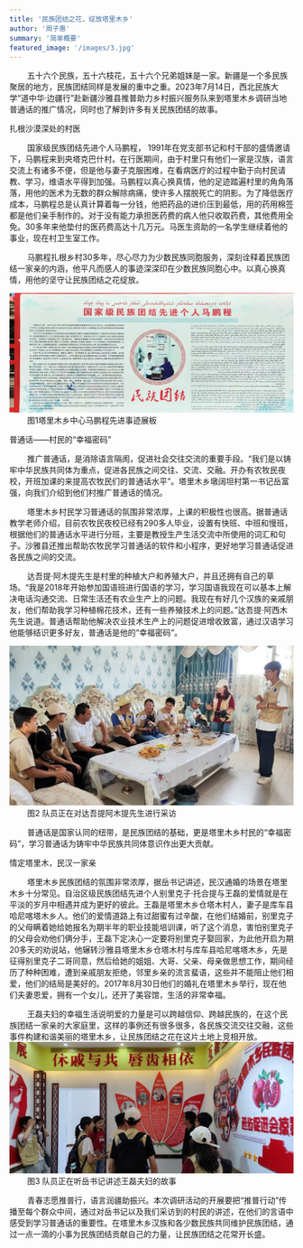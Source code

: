 ```yaml
---
title: '民族团结之花，绽放塔里木乡'
author: '周子惠'
summary: '简单概要'
featured_image: '/images/3.jpg'
---
```

  &nbsp;&nbsp;&nbsp;&nbsp;&nbsp;&nbsp;&nbsp;&nbsp;五十六个民族，五十六枝花，五十六个兄弟姐妹是一家。新疆是一个多民族聚居的地方，民族团结同样是发展的重中之重。2023年7月14日，西北民族大学“道中华·边疆行”赴新疆沙雅县推普助力乡村振兴服务队来到塔里木乡调研当地普通话的推广情况，同时也了解到许多有关民族团结的故事。

  扎根沙漠深处的村医

  &nbsp;&nbsp;&nbsp;&nbsp;&nbsp;&nbsp;&nbsp;&nbsp;国家级民族团结先进个人马鹏程， 1991年在党支部书记和村干部的盛情邀请下，马鹏程来到央塔克巴什村。在行医期间，由于村里只有他们一家是汉族，语言交流上有诸多不便，但是他与妻子克服困难，在看病医疗的过程中勤于向村民请教、学习，维语水平得到加强。马鹏程以真心换真情，他的足迹踏遍村里的角角落落，用他的医术为无数的群众解除病痛，使许多人摆脱死亡的阴影。为了降低医疗成本，马鹏程总是认真计算着每一分钱，他把药品的进价压到最低，用的药用棉签都是他们亲手制作的。对于没有能力承担医药费的病人他只收取药费，其他费用全免。30多年来他垫付的医药费高达十几万元。马医生资助的一名学生继续着他的事业，现在村卫生室工作。
  
  &nbsp;&nbsp;&nbsp;&nbsp;&nbsp;&nbsp;&nbsp;&nbsp;马鹏程扎根乡村30多年，尽心尽力为少数民族同胞服务，深刻诠释着民族团结一家亲的内涵，他平凡而感人的事迹深深印在少数民族同胞心中。以真心换真情，用他的坚守让民族团结之花绽放。

![markdown](/images/4.jpg)
   &nbsp;&nbsp;&nbsp;&nbsp;&nbsp;&nbsp;&nbsp;&nbsp;图1塔里木乡中心马鹏程先进事迹展板

  普通话——村民的“幸福密码”

  &nbsp;&nbsp;&nbsp;&nbsp;&nbsp;&nbsp;&nbsp;&nbsp;推广普通话，是消除语言隔阂，促进社会交往交流的重要手段。“我们是以铸牢中华民族共同体为重点，促进各民族之间交往、交流、交融。开办有农牧民夜校，开班加课的来提高农牧民们的普通话水平”。塔里木乡墩阔坦村第一书记岳富强，向我们介绍到他们村推广普通话的情况。

  &nbsp;&nbsp;&nbsp;&nbsp;&nbsp;&nbsp;&nbsp;&nbsp;塔里木乡村民学习普通话的氛围非常浓厚，上课的积极性也很高。据普通话教学老师介绍，目前农牧民夜校已经有290多人毕业，设置有快班、中班和慢班，根据他们的普通话水平进行分班，主要是教授生产生活交流中所使用的词汇和句子。沙雅县还推出帮助农牧民学习普通话的软件和小程序，更好地学习普通话促进各民族之间的交流。

  &nbsp;&nbsp;&nbsp;&nbsp;&nbsp;&nbsp;&nbsp;&nbsp;达吾提·阿木提先生是村里的种植大户和养殖大户，并且还拥有自己的草场。“我是2018年开始参加国语班进行国语的学习，学习国语我现在可以基本上解决电话沟通交流、日常生活还有农业生产上的问题。我现在有好几个汉族的亲戚朋友，他们帮助我学习种植棉花技术，还有一些养殖技术上的问题。”达吾提·阿西木先生说道。普通话帮助他解决农业技术生产上的问题促进增收致富，通过汉语学习他能够结识更多好友，普通话是他的“幸福密码”。

![markdown](/images/5.jpg)
  &nbsp;&nbsp;&nbsp;&nbsp;&nbsp;&nbsp;&nbsp;&nbsp;图2 队员正在对达吾提阿木提先生进行采访

  &nbsp;&nbsp;&nbsp;&nbsp;&nbsp;&nbsp;&nbsp;&nbsp;普通话是国家认同的纽带，是民族团结的基础，更是塔里木乡村民的“幸福密码”，学习普通话为铸牢中华民族共同体意识作出更大贡献。

  情定塔里木，民汉一家亲

  &nbsp;&nbsp;&nbsp;&nbsp;&nbsp;&nbsp;&nbsp;&nbsp;塔里木乡民族团结的氛围非常浓厚，据岳书记讲述，民汉通婚的场景在塔里木乡十分常见。自治区级民族团结先进个人别里克子·托合提与王磊的爱情就是在平淡的岁月中相遇并成为更好的彼此。王磊是塔里木乡仓塔木村人，妻子是库车县哈尼喀塔木乡人。他们的爱情道路上有过甜蜜有过辛酸，在他们结婚前，别里克子的父母瞒着她给她报名为期半年的职业技能培训课，听了这个消息，害怕别里克子的父母会劝他们俩分手，王磊下定决心一定要将别里克子娶回家，为此他开启为期20多天的劝说站，他辗转沙雅县塔里木乡仓塔木村与库车县哈尼喀塔木乡，先是征得别里克子二哥同意，然后给她的姐姐、大哥、父亲、母亲做思想工作，期间经历了种种困难，遭到亲戚朋友拒绝，邻里乡亲的流言蜚语，这些并不能阻止他们相爱，他们的结局是美好的。2017年8月30日他们的婚礼在塔里木乡举行，现在他们夫妻恩爱，拥有一个女儿，还开了美容馆，生活的非常幸福。

&nbsp;&nbsp;&nbsp;&nbsp;&nbsp;&nbsp;&nbsp;&nbsp;王磊夫妇的幸福生活说明爱的力量是可以跨越信仰、跨越民族的，在这个民族团结一家亲的大家庭里，这样的事例还有很多很多，各民族交流交往交融，这些事件构建和谐美丽的塔里木乡，让民族团结之花在这片土地上竞相开放。
![markdown](/images/6.jpg)
  &nbsp;&nbsp;&nbsp;&nbsp;&nbsp;&nbsp;&nbsp;&nbsp;图3 队员正在听岳书记讲述王磊夫妇的故事
  
  &nbsp;&nbsp;&nbsp;&nbsp;&nbsp;&nbsp;&nbsp;&nbsp;青春志愿推普行，语言润疆助振兴。本次调研活动的开展要把“推普行动”传播至每个群众中间，通过对岳书记以及我们采访到的村民的讲述，在他们的言语中感受到学习普通话的重要性。在塔里木乡汉族和各少数民族共同维护民族团结，通过一点一滴的小事为民族团结贡献自己的力量，让民族团结之花常开长盛。
